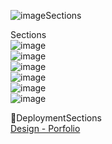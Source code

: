 
![image](https://github.com/user-attachments/assets/49759c2a-a929-47da-99e0-054872259265)Sections </br>




Sections </br>
![image](https://github.com/user-attachments/assets/733ad7c3-87eb-42a3-bbef-4640e92f52f1) </br>
![image](https://github.com/user-attachments/assets/ebd04af8-77c1-4d1b-9949-da35e7d7e79c) </br>
![image](https://github.com/user-attachments/assets/a3442bd0-2f5f-49b0-95a6-c39942b11422) </br>
![image](https://github.com/user-attachments/assets/97141c9c-b7f1-4f2b-8877-1f1da5b696d3) </br>
![image](https://github.com/user-attachments/assets/cd490028-d00e-4069-87d2-46e22969c039) </br>
![image](https://github.com/user-attachments/assets/c054ee1f-2902-4eed-a62e-93de7265b6de) </br>


🚀DeploymentSections </br>
[Design - Porfolio](https://design-portfolio-gilt-theta.vercel.app/)</br>
